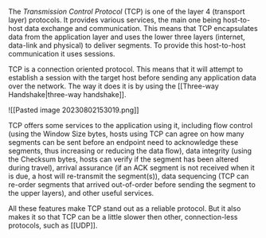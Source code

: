The *Transmission Control Protocol* (TCP) is one of the layer 4 (transport layer) protocols. It provides various services, the main one being host-to-host data exchange and communication. This means that TCP encapsulates data from the application layer and uses the lower three layers (internet, data-link and physical) to deliver segments. To provide this host-to-host communication it uses sessions.

TCP is a connection oriented protocol. This means that it will attempt to establish a session with the target host before sending any application data over the network. The way it does it is by using the [[Three-way Handshake|three-way handshake]].

![[Pasted image 20230802153019.png]]

TCP offers some services to the application using it, including flow control (using the Window Size bytes, hosts using TCP can agree on how many segments can be sent before an endpoint need to acknowledge these segments, thus increasing or reducing the data flow), data integrity (using the Checksum bytes, hosts can verify if the segment has been altered during travel), arrival assurance (if an ACK segment is not received when it is due, a host will re-transmit the segment(s)), data sequencing (TCP can re-order segments that arrived out-of-order before sending the segment to the upper layers), and other useful services.

All these features make TCP stand out as a reliable protocol. But it also makes it so that TCP can be a little slower then other, connection-less protocols, such as [[UDP]].